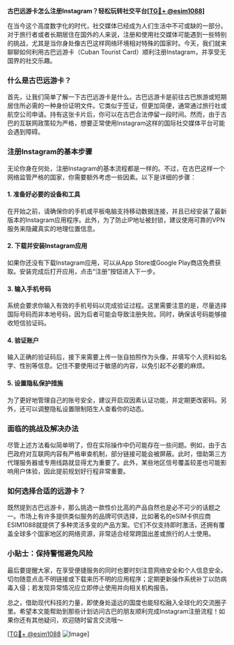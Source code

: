 **古巴远游卡怎么注册Instagram？轻松玩转社交平台[[TG💪+ @esim1088](https://t.me/s/esim1088)]**

在当今这个高度数字化的时代，社交媒体已经成为人们生活中不可或缺的一部分。对于旅行者或者长期居住在国外的人来说，注册和使用社交媒体可能遇到一些特别的挑战，尤其是当你身处像古巴这样网络环境相对特殊的国家时。今天，我们就来聊聊如何利用古巴远游卡（Cuban Tourist Card）顺利注册Instagram，并享受无国界的社交乐趣。

### 什么是古巴远游卡？

首先，让我们简单了解一下古巴远游卡是什么。古巴远游卡是前往古巴旅游或短期居住所必需的一种身份证明文件。它类似于签证，但更加简便，通常通过旅行社或航空公司申请。持有这张卡片后，你可以在古巴合法停留一段时间。然而，由于古巴的互联网政策较为严格，想要正常使用Instagram这样的国际社交媒体平台可能会遇到障碍。

### 注册Instagram的基本步骤

无论你身在何处，注册Instagram的基本流程都是一样的。不过，在古巴这样一个网络监管严格的国家，你需要额外考虑一些因素。以下是详细的步骤：

#### 1. 准备好必要的设备和工具
在开始之前，请确保你的手机或平板电脑支持移动数据连接，并且已经安装了最新版本的Instagram应用程序。此外，为了防止IP地址被封锁，建议使用可靠的VPN服务来隐藏真实的地理位置信息。

#### 2. 下载并安装Instagram应用
如果你还没有下载Instagram应用，可以从App Store或Google Play商店免费获取。安装完成后打开应用，点击“注册”按钮进入下一步。

#### 3. 输入手机号码
系统会要求你输入有效的手机号码以完成验证过程。这里需要注意的是，尽量选择国际号码而非本地号码，因为后者可能会导致注册失败。同时，确保该号码能够接收短信验证码。

#### 4. 验证账户
输入正确的验证码后，接下来需要上传一张自拍照作为头像，并填写个人资料如名字、性别等信息。记住不要使用过于敏感的内容，以免引起不必要的麻烦。

#### 5. 设置隐私保护措施
为了更好地管理自己的账号安全，建议开启双因素认证功能，并定期更改密码。另外，还可以调整隐私设置限制陌生人查看你的动态。

### 面临的挑战及解决办法

尽管上述方法看似简单明了，但在实际操作中仍可能存在一些问题。例如，由于古巴政府对互联网内容有严格审查机制，部分链接可能会被屏蔽。此时，借助第三方代理服务器或专用线路就显得尤为重要了。此外，某些地区信号覆盖较差也可能影响用户体验，因此提前规划好行程非常重要。

### 如何选择合适的远游卡？

既然提到古巴远游卡，那么挑选一款性价比高的产品自然也是必不可少的话题之一。市场上有许多提供类似服务的品牌可供选择，比如著名的eSIM卡供应商ESIM1088就提供了多种灵活多变的产品方案。它们不仅支持即时激活，还拥有覆盖全球多个国家地区的网络资源，非常适合经常跨国出差或旅行的人士使用。

### 小贴士：保持警惕避免风险

最后要提醒大家，在享受便捷服务的同时也要时刻注意网络安全和个人信息安全。切勿随意点击不明链接或下载来历不明的应用程序；定期更新操作系统补丁以防病毒入侵；若发现异常情况应立即停止使用并向相关机构报告。

总之，借助现代科技的力量，即使身处遥远的国度也能轻松融入全球化的交流圈子里。希望本文能帮助到那些计划访问古巴的朋友顺利完成Instagram注册流程！如果你还有其他疑问，欢迎随时留言交流哦～

[[TG💪+ @esim1088](https://t.me/s/esim1088) ![Image](https://i.postimg.cc/4NQfJmqS/Snipaste-2025-05-13-00-14-12.png)]